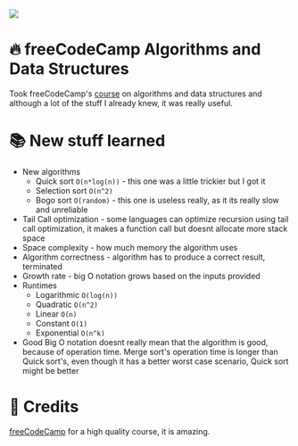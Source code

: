 <img src="https://upload.wikimedia.org/wikipedia/commons/3/39/FreeCodeCamp_logo.png">

# 🔥 freeCodeCamp Algorithms and Data Structures

Took freeCodeCamp's [course](https://www.youtube.com/watch?v=8hly31xKli0) on algorithms and data structures and although a lot of the stuff I already knew, it was really useful.

# 📚 New stuff learned

* New algorithms
  * Quick sort `O(n*log(n))` - this one was a little trickier but I got it
  * Selection sort `O(n^2)`
  * Bogo sort `O(random)` - this one is useless really, as it its really slow and unreliable
* Tail Call optimization - some languages can optimize recursion using tail call optimization, it makes a function call but doesnt allocate more stack space
* Space complexity - how much memory the algorithm uses
* Algorithm correctness - algorithm has to produce a correct result, terminated
* Growth rate - big O notation grows based on the inputs provided
* Runtimes
  * Logarithmic `O(log(n))`
  * Quadratic `O(n^2)`
  * Linear `O(n)`
  * Constant `O(1)`
  * Exponential `O(n^k)`
* Good Big O notation doesnt really mean that the algorithm is good, because of operation time. Merge sort's operation time is longer than Quick sort's, even though it has a better worst case scenario, Quick sort might be better

# 🤝 Credits

[freeCodeCamp](https://www.freecodecamp.org/) for a high quality course, it is amazing. 
